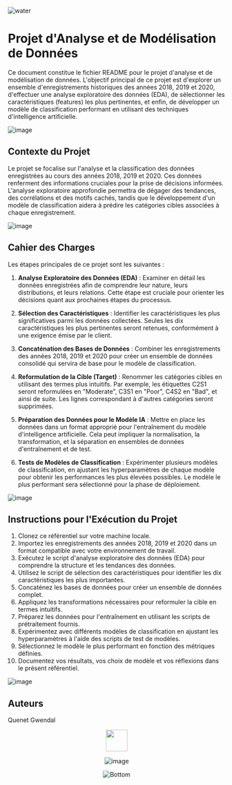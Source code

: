 ![water](https://github.com/ggwendall/Pred_Eau/assets/48108275/56f4545e-3d16-4034-9c13-d22321205ea4)

# Projet d'Analyse et de Modélisation de Données

Ce document constitue le fichier README pour le projet d'analyse et de modélisation de données. L'objectif principal de ce projet est d'explorer un ensemble d'enregistrements historiques des années 2018, 2019 et 2020, d'effectuer une analyse exploratoire des données (EDA), de sélectionner les caractéristiques (features) les plus pertinentes, et enfin, de développer un modèle de classification performant en utilisant des techniques d'intelligence artificielle.


![image](https://github.com/ggwendall/ggwendall/assets/48108275/edb15cbf-f45a-472c-b934-44762886a231)

## Contexte du Projet

Le projet se focalise sur l'analyse et la classification des données enregistrées au cours des années 2018, 2019 et 2020. Ces données renferment des informations cruciales pour la prise de décisions informées. L'analyse exploratoire approfondie permettra de dégager des tendances, des corrélations et des motifs cachés, tandis que le développement d'un modèle de classification aidera à prédire les catégories cibles associées à chaque enregistrement.

![image](https://github.com/ggwendall/ggwendall/assets/48108275/edb15cbf-f45a-472c-b934-44762886a231)

## Cahier des Charges

Les étapes principales de ce projet sont les suivantes :

1. **Analyse Exploratoire des Données (EDA)** : Examiner en détail les données enregistrées afin de comprendre leur nature, leurs distributions, et leurs relations. Cette étape est cruciale pour orienter les décisions quant aux prochaines étapes du processus.

2. **Sélection des Caractéristiques** : Identifier les caractéristiques les plus significatives parmi les données collectées. Seules les dix caractéristiques les plus pertinentes seront retenues, conformément à une exigence émise par le client.

3. **Concaténation des Bases de Données** : Combiner les enregistrements des années 2018, 2019 et 2020 pour créer un ensemble de données consolidé qui servira de base pour le modèle de classification.

4. **Reformulation de la Cible (Target)** : Renommer les catégories cibles en utilisant des termes plus intuitifs. Par exemple, les étiquettes C2S1 seront reformulées en "Moderate", C3S1 en "Poor", C4S2 en "Bad", et ainsi de suite. Les lignes correspondant à d'autres catégories seront supprimées.

5. **Préparation des Données pour le Modèle IA** : Mettre en place les données dans un format approprié pour l'entraînement du modèle d'intelligence artificielle. Cela peut impliquer la normalisation, la transformation, et la séparation en ensembles de données d'entraînement et de test.

6. **Tests de Modèles de Classification** : Expérimenter plusieurs modèles de classification, en ajustant les hyperparamètres de chaque modèle pour obtenir les performances les plus élevées possibles. Le modèle le plus performant sera sélectionné pour la phase de déploiement.

![image](https://github.com/ggwendall/ggwendall/assets/48108275/edb15cbf-f45a-472c-b934-44762886a231)

## Instructions pour l'Exécution du Projet

1. Clonez ce référentiel sur votre machine locale.
2. Importez les enregistrements des années 2018, 2019 et 2020 dans un format compatible avec votre environnement de travail.
3. Exécutez le script d'analyse exploratoire des données (EDA) pour comprendre la structure et les tendances des données.
4. Utilisez le script de sélection des caractéristiques pour identifier les dix caractéristiques les plus importantes.
5. Concaténez les bases de données pour créer un ensemble de données complet.
6. Appliquez les transformations nécessaires pour reformuler la cible en termes intuitifs.
7. Préparez les données pour l'entraînement en utilisant les scripts de prétraitement fournis.
8. Expérimentez avec différents modèles de classification en ajustant les hyperparamètres à l'aide des scripts de test de modèles.
9. Sélectionnez le modèle le plus performant en fonction des métriques définies.
10. Documentez vos résultats, vos choix de modèle et vos réflexions dans le présent référentiel.

![image](https://github.com/ggwendall/ggwendall/assets/48108275/edb15cbf-f45a-472c-b934-44762886a231)

## Auteurs
Quenet Gwendal

<div align=center>

<img src="https://media.giphy.com/media/VgCDAzcKvsR6OM0uWg/giphy.gif" width="50"> 


![image](https://github.com/ggwendall/ggwendall/assets/48108275/edb15cbf-f45a-472c-b934-44762886a231)

![Bottom](https://github.com/ggwendall/ggwendall/assets/48108275/1f58de6a-f411-45fd-86a6-e9aa673332e6)

